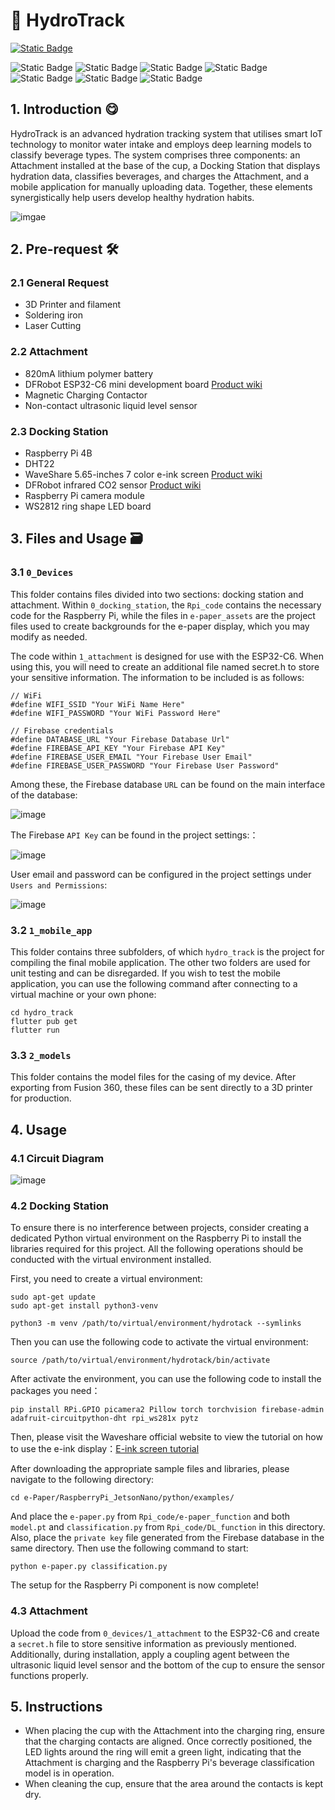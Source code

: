 # :cup_with_straw: HydroTrack

[![Static Badge](https://img.shields.io/badge/Chinese_Readme-477CB3)](https://github.com/Ereshkigallll/CE_Dissertation/blob/main/README_CN.md)

![Static Badge](https://img.shields.io/badge/Python-F1F4F1?logo=python&logoColor=%231C84DD)
![Static Badge](https://img.shields.io/badge/C%2B%2B-F1F4F1?logo=cplusplus&logoColor=%231C84DD)
![Static Badge](https://img.shields.io/badge/Flutter-F1F4F1?logo=flutter&logoColor=%2302569B)
![Static Badge](https://img.shields.io/badge/Pytorch-F1F4F1?logo=pytorch&logoColor=%23EE4C2C)
![Static Badge](https://img.shields.io/badge/Raspberry_Pi-F1F4F1?logo=raspberrypi&logoColor=%23A22846)
![Static Badge](https://img.shields.io/badge/Espressif-F1F4F1?logo=espressif&logoColor=%23E7352C)
![Static Badge](https://img.shields.io/badge/Dart-F1F4F1?logo=dart&logoColor=%230175C2)




## 1. Introduction :yum:

HydroTrack is an advanced hydration tracking system that utilises smart IoT technology to monitor water intake and employs deep learning models to classify beverage types. The system comprises three components: an Attachment installed at the base of the cup, a Docking Station that displays hydration data, classifies beverages, and charges the Attachment, and a mobile application for manually uploading data. Together, these elements synergistically help users develop healthy hydration habits.

![imgae](./3_images/DSCF8368.jpg)

## 2. Pre-request :hammer_and_wrench:

### 2.1 General Request

- 3D Printer and filament
- Soldering iron
- Laser Cutting

### 2.2 Attachment
- 820mA lithium polymer battery
- DFRobot ESP32-C6 mini development board [Product wiki](https://wiki.dfrobot.com/SKU_DFR1117_Beetle_ESP32_C6)
- Magnetic Charging Contactor 
- Non-contact ultrasonic liquid level sensor

### 2.3 Docking Station
- Raspberry Pi 4B
- DHT22
- WaveShare 5.65-inches 7 color e-ink screen [Product wiki](https://www.waveshare.net/wiki/5.65inch_e-Paper_Module_(F)_Manual#.E5.90.84.E9.A1.B9.E5.8F.82.E6.95.B0)
- DFRobot infrared CO2 sensor [Product wiki](https://wiki.dfrobot.com/SKU_SEN0536_Gravity_SCD41_Infrared_CO2_Sensor)
- Raspberry Pi camera module
- WS2812 ring shape LED board

## 3. Files and Usage :card_file_box:

### 3.1 `0_Devices`

This folder contains files divided into two sections: docking station and attachment. Within `0_docking_station`, the `Rpi_code` contains the necessary code for the Raspberry Pi, while the files in `e-paper_assets` are the project files used to create backgrounds for the e-paper display, which you may modify as needed.

The code within `1_attachment` is designed for use with the ESP32-C6. When using this, you will need to create an additional file named secret.h to store your sensitive information. The information to be included is as follows:
```
// WiFi 
#define WIFI_SSID "Your WiFi Name Here"
#define WIFI_PASSWORD "Your WiFi Password Here"

// Firebase credentials
#define DATABASE_URL "Your Firebase Database Url" 
#define FIREBASE_API_KEY "Your Firebase API Key"
#define FIREBASE_USER_EMAIL "Your Firebase User Email"
#define FIREBASE_USER_PASSWORD "Your Firebase User Password"
```

Among these, the Firebase database `URL` can be found on the main interface of the database:

![image](./3_images/firebase_0.png)

The Firebase `API Key` can be found in the project settings:：

![image](./3_images/firebase_1.png)

User email and password can be configured in the project settings under `Users and Permissions`:

![image](./3_images/firebase_2.png)

### 3.2 `1_mobile_app`

This folder contains three subfolders, of which `hydro_track` is the project for compiling the final mobile application. The other two folders are used for unit testing and can be disregarded. If you wish to test the mobile application, you can use the following command after connecting to a virtual machine or your own phone:

```
cd hydro_track
flutter pub get
flutter run
```

### 3.3 `2_models`

This folder contains the model files for the casing of my device. After exporting from Fusion 360, these files can be sent directly to a 3D printer for production.

## 4. Usage

### 4.1 Circuit Diagram

![image](./3_images/circuit.png)

### 4.2 Docking Station

To ensure there is no interference between projects, consider creating a dedicated Python virtual environment on the Raspberry Pi to install the libraries required for this project. All the following operations should be conducted with the virtual environment installed.

First, you need to create a virtual environment:

```
sudo apt-get update
sudo apt-get install python3-venv

python3 -m venv /path/to/virtual/environment/hydrotack --symlinks
```

Then you can use the following code to activate the virtual environment:

```
source /path/to/virtual/environment/hydrotack/bin/activate
```

After activate the environment, you can use the following code to install the packages you need：

```
pip install RPi.GPIO picamera2 Pillow torch torchvision firebase-admin adafruit-circuitpython-dht rpi_ws281x pytz
```

Then, please visit the Waveshare official website to view the tutorial on how to use the e-ink display：[E-ink screen tutorial](https://www.waveshare.net/wiki/5.65inch_e-Paper_Module_(F)_Manual#Raspberry_Pi)

After downloading the appropriate sample files and libraries, please navigate to the following directory:
```
cd e-Paper/RaspberryPi_JetsonNano/python/examples/
```

And place the `e-paper.py` from `Rpi_code/e-paper_function` and both `model.pt` and `classification.py` from `Rpi_code/DL_function` in this directory. Also, place the `private key` file generated from the Firebase database in the same directory. Then use the following command to start:

```
python e-paper.py classification.py
```

The setup for the Raspberry Pi component is now complete!

### 4.3 Attachment

Upload the code from `0_devices/1_attachment` to the ESP32-C6 and create a `secret.h` file to store sensitive information as previously mentioned. Additionally, during installation, apply a coupling agent between the ultrasonic liquid level sensor and the bottom of the cup to ensure the sensor functions properly.

## 5. Instructions

- When placing the cup with the Attachment into the charging ring, ensure that the charging contacts are aligned. Once correctly positioned, the LED lights around the ring will emit a green light, indicating that the Attachment is charging and the Raspberry Pi's beverage classification model is in operation.
- When cleaning the cup, ensure that the area around the contacts is kept dry.


